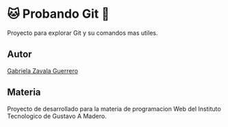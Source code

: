 # 🐱 Probando Git 🐙
Proyecto para explorar Git y su comandos mas utiles.

## Autor
[Gabriela Zavala Guerrero](https://github.com/gabyzg/pw-2023a-testgit)

## Materia 
Proyecto de desarrollado para la materia de programacion Web del Instituto Tecnologico de Gustavo A Madero.



